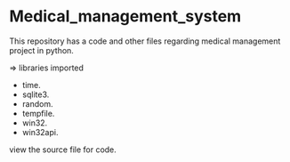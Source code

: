 # Medical_management_system
This repository has a code and other files regarding medical management project in python.

=> libraries imported 

- time.
- sqlite3.
- random.
- tempfile.
- win32.
- win32api.

view the source file for code.
